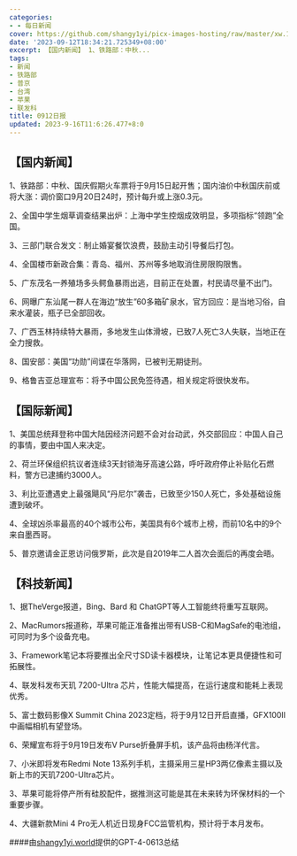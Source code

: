 ```yaml
---
categories:
- - 每日新闻
cover: https://github.com/shangy1yi/picx-images-hosting/raw/master/xw.1a15yyeng45c.webp
date: '2023-09-12T18:34:21.725349+08:00'
excerpt: 【国内新闻】 1、铁路部：中秋...
tags:
- 新闻
- 铁路部
- 普京
- 台湾
- 苹果
- 联发科
title: 0912日报
updated: 2023-9-16T11:6:26.477+8:0
---
```

## 【国内新闻】

1、铁路部：中秋、国庆假期火车票将于9月15日起开售；国内油价中秋国庆前或将大涨：调价窗口9月20日24时，预计每升或上涨0.3元。

2、全国中学生烟草调查结果出炉：上海中学生控烟成效明显，多项指标“领跑”全国。

3、三部门联合发文：制止婚宴餐饮浪费，鼓励主动引导餐后打包。

4、全国楼市新政合集：青岛、福州、苏州等多地取消住房限购限售。

5、广东茂名一养殖场多头鳄鱼暴雨出逃，目前正在处置，村民请尽量不出门。

6、网曝广东汕尾一群人在海边“放生”60多箱矿泉水，官方回应：是当地习俗，自来水灌装，瓶子已全部回收。

7、广西玉林持续特大暴雨，多地发生山体滑坡，已致7人死亡3人失联，当地正在全力搜救。

8、国安部：美国“功勋”间谍在华落网，已被判无期徒刑。

9、格鲁吉亚总理宣布：将予中国公民免签待遇，相关规定将很快发布。

## 【国际新闻】

1、美国总统拜登称中国大陆因经济问题不会对台动武，外交部回应：中国人自己的事情，要由中国人来决定。

2、荷兰环保组织抗议者连续3天封锁海牙高速公路，呼吁政府停止补贴化石燃料，警方已逮捕约3000人。

3、利比亚遭遇史上最强飓风“丹尼尔”袭击，已致至少150人死亡，多处基础设施遭到破坏。

4、全球凶杀率最高的40个城市公布，美国具有6个城市上榜，而前10名中的9个来自墨西哥。

5、普京邀请金正恩访问俄罗斯，此次是自2019年二人首次会面后的再度会晤。

## 【科技新闻】

1、据TheVerge报道，Bing、Bard 和 ChatGPT等人工智能终将重写互联网。

2、MacRumors报道称，苹果可能正准备推出带有USB-C和MagSafe的电池组，可同时为多个设备充电。

3、Framework笔记本将要推出全尺寸SD读卡器模块，让笔记本更具便捷性和可拓展性。

4、联发科发布天玑 7200-Ultra 芯片，性能大幅提高，在运行速度和能耗上表现优秀。

5、富士数码影像X Summit China 2023定档，将于9月12日开启直播，GFX100II 中画幅相机有望登场。

6、荣耀宣布将于9月19日发布V Purse折叠屏手机，该产品将由杨洋代言。

7、小米即将发布Redmi Note 13系列手机，主摄采用三星HP3两亿像素主摄以及新上市的天玑7200-Ultra芯片。

3、苹果可能将停产所有硅胶配件，据推测这可能是其在未来转为环保材料的一个重要步骤。

4、大疆新款Mini 4 Pro无人机近日现身FCC监管机构，预计将于本月发布。

####由[shangy1yi.world](https://shangy1yi.world)提供的GPT-4-0613总结
